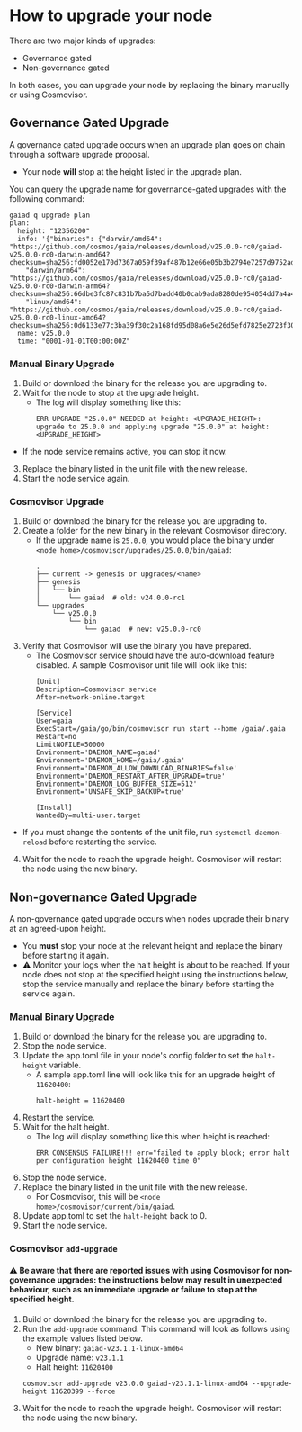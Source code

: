 # How to upgrade your node

There are two major kinds of upgrades:
* Governance gated
* Non-governance gated

In both cases, you can upgrade your node by replacing the binary manually or using Cosmovisor.


## Governance Gated Upgrade

A governance gated upgrade occurs when an upgrade plan goes on chain through a software upgrade proposal.
* Your node **will** stop at the height listed in the upgrade plan.

You can query the upgrade name for governance-gated upgrades with the following command:
```
gaiad q upgrade plan
plan:
  height: "12356200"
  info: '{"binaries": {"darwin/amd64": "https://github.com/cosmos/gaia/releases/download/v25.0.0-rc0/gaiad-v25.0.0-rc0-darwin-amd64?checksum=sha256:fd0052e170d7367a059f39af487b12e66e05b3b2794e7257d9752ad92e1c1e42",
    "darwin/arm64": "https://github.com/cosmos/gaia/releases/download/v25.0.0-rc0/gaiad-v25.0.0-rc0-darwin-arm64?checksum=sha256:66dbe3fc87c831b7ba5d7badd40b0cab9ada8280de954054dd7a4a4a8d439112",
    "linux/amd64": "https://github.com/cosmos/gaia/releases/download/v25.0.0-rc0/gaiad-v25.0.0-rc0-linux-amd64?checksum=sha256:0d6133e77c3ba39f30c2a168fd95d08a6e5e26d5efd7825e2723f30d92781dd5"}}'
  name: v25.0.0
  time: "0001-01-01T00:00:00Z"
```

### Manual Binary Upgrade

1. Build or download the binary for the release you are upgrading to.
2. Wait for the node to stop at the upgrade height.
   * The log will display something like this:
     ```
     ERR UPGRADE "25.0.0" NEEDED at height: <UPGRADE_HEIGHT>: upgrade to 25.0.0 and applying upgrade "25.0.0" at height:<UPGRADE_HEIGHT>
     ```
  * If the node service remains active, you can stop it now.
3. Replace the binary listed in the unit file with the new release.
4. Start the node service again.

### Cosmovisor Upgrade

1. Build or download the binary for the release you are upgrading to.
2. Create a folder for the new binary in the relevant Cosmovisor directory.
   * If the upgrade name is `25.0.0`, you would place the binary under `<node home>/cosmovisor/upgrades/25.0.0/bin/gaiad`:
     ```
     .
     ├── current -> genesis or upgrades/<name>
     ├── genesis
     │   └── bin
     │       └── gaiad  # old: v24.0.0-rc1
     └── upgrades
         └── v25.0.0
             └── bin
                 └── gaiad  # new: v25.0.0-rc0
     ```
3. Verify that Cosmovisor will use the binary you have prepared.
   * The Cosmovisor service should have the auto-download feature disabled. A sample Cosmovisor unit file will look like this:
     ```
     [Unit]
     Description=Cosmovisor service
     After=network-online.target
     
     [Service]
     User=gaia
     ExecStart=/gaia/go/bin/cosmovisor run start --home /gaia/.gaia
     Restart=no
     LimitNOFILE=50000
     Environment='DAEMON_NAME=gaiad'
     Environment='DAEMON_HOME=/gaia/.gaia'
     Environment='DAEMON_ALLOW_DOWNLOAD_BINARIES=false'
     Environment='DAEMON_RESTART_AFTER_UPGRADE=true'
     Environment='DAEMON_LOG_BUFFER_SIZE=512'
     Environment='UNSAFE_SKIP_BACKUP=true'
     
     [Install]
     WantedBy=multi-user.target
     ```
  * If you must change the contents of the unit file, run `systemctl daemon-reload` before restarting the service.
4. Wait for the node to reach the upgrade height. Cosmovisor will restart the node using the new binary.


## Non-governance Gated Upgrade

A non-governance gated upgrade occurs when nodes upgrade their binary at an agreed-upon height.

* You **must** stop your node at the relevant height and replace the binary before starting it again.
* ⚠️ Monitor your logs when the halt height is about to be reached. If your node does not stop at the specified height using the instructions below, stop the service manually and replace the binary before starting the service again.

### Manual Binary Upgrade

1. Build or download the binary for the release you are upgrading to.
2. Stop the node service.
3. Update the app.toml file in your node's config folder to set the `halt-height` variable.
   * A sample app.toml line will look like this for an upgrade height of `11620400`:
     ```
     halt-height = 11620400
     ```
4. Restart the service.
5. Wait for the halt height. 
   * The log will display something like this when height is reached:
     ```
     ERR CONSENSUS FAILURE!!! err="failed to apply block; error halt per configuration height 11620400 time 0" 
     ```
7. Stop the node service.
8. Replace the binary listed in the unit file with the new release.
   * For Cosmovisor, this will be `<node home>/cosmovisor/current/bin/gaiad`.
9.  Update app.toml to set the `halt-height` back to 0.
10. Start the node service.

### Cosmovisor `add-upgrade`

#### ⚠️ Be aware that there are reported issues with using Cosmovisor for non-governance upgrades: the instructions below may result in unexpected behaviour, such as an immediate upgrade or failure to stop at the specified height.

1. Build or download the binary for the release you are upgrading to.
2. Run the `add-upgrade` command. This command will look as follows using the example values listed below.
   * New binary: `gaiad-v23.1.1-linux-amd64`
   * Upgrade name: `v23.1.1`
   * Halt height: `11620400`
   ```
   cosmovisor add-upgrade v23.0.0 gaiad-v23.1.1-linux-amd64 --upgrade-height 11620399 --force
   ```
3. Wait for the node to reach the upgrade height. Cosmovisor will restart the node using the new binary.
